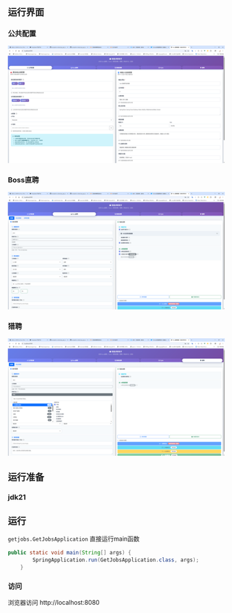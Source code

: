 ## 运行界面
### 公共配置
![img_2.png](img_2.png)
### Boss直聘
![img.png](img.png)
### 猎聘
![img_1.png](img_1.png)

## 运行准备
### jdk21

## 运行
`getjobs.GetJobsApplication` 直接运行main函数

```java
public static void main(String[] args) {
        SpringApplication.run(GetJobsApplication.class, args);
    }
```
### 访问
浏览器访问 http://localhost:8080